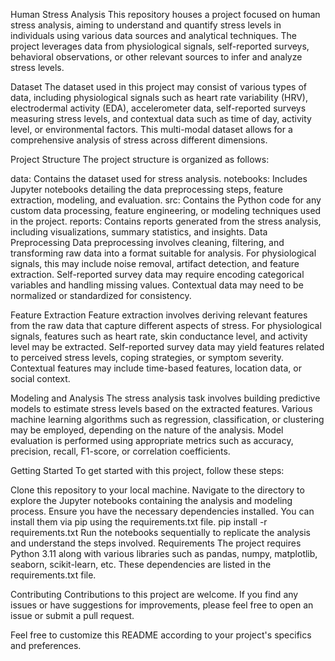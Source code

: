 Human Stress Analysis
This repository houses a project focused on human stress analysis, aiming to understand and quantify stress levels in individuals using various data sources and analytical techniques. The project leverages data from physiological signals, self-reported surveys, behavioral observations, or other relevant sources to infer and analyze stress levels.

Dataset
The dataset used in this project may consist of various types of data, including physiological signals such as heart rate variability (HRV), electrodermal activity (EDA), accelerometer data, self-reported surveys measuring stress levels, and contextual data such as time of day, activity level, or environmental factors. This multi-modal dataset allows for a comprehensive analysis of stress across different dimensions.

Project Structure
The project structure is organized as follows:

data: Contains the dataset used for stress analysis.
notebooks: Includes Jupyter notebooks detailing the data preprocessing steps, feature extraction, modeling, and evaluation.
src: Contains the Python code for any custom data processing, feature engineering, or modeling techniques used in the project.
reports: Contains reports generated from the stress analysis, including visualizations, summary statistics, and insights.
Data Preprocessing
Data preprocessing involves cleaning, filtering, and transforming raw data into a format suitable for analysis. For physiological signals, this may include noise removal, artifact detection, and feature extraction. Self-reported survey data may require encoding categorical variables and handling missing values. Contextual data may need to be normalized or standardized for consistency.

Feature Extraction
Feature extraction involves deriving relevant features from the raw data that capture different aspects of stress. For physiological signals, features such as heart rate, skin conductance level, and activity level may be extracted. Self-reported survey data may yield features related to perceived stress levels, coping strategies, or symptom severity. Contextual features may include time-based features, location data, or social context.

Modeling and Analysis
The stress analysis task involves building predictive models to estimate stress levels based on the extracted features. Various machine learning algorithms such as regression, classification, or clustering may be employed, depending on the nature of the analysis. Model evaluation is performed using appropriate metrics such as accuracy, precision, recall, F1-score, or correlation coefficients.

Getting Started
To get started with this project, follow these steps:

Clone this repository to your local machine.
Navigate to the directory to explore the Jupyter notebooks containing the analysis and modeling process.
Ensure you have the necessary dependencies installed. You can install them via pip using the requirements.txt file.
pip install -r requirements.txt
Run the notebooks sequentially to replicate the analysis and understand the steps involved.
Requirements
The project requires Python 3.11 along with various libraries such as pandas, numpy, matplotlib, seaborn, scikit-learn, etc. These dependencies are listed in the requirements.txt file.

Contributing
Contributions to this project are welcome. If you find any issues or have suggestions for improvements, please feel free to open an issue or submit a pull request.

Feel free to customize this README according to your project's specifics and preferences.